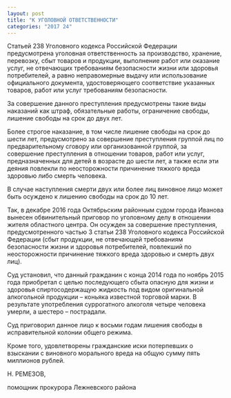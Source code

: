 ```yaml
---
layout: post
title: "К УГОЛОВНОЙ ОТВЕТСТВЕННОСТИ"
categories: "2017 24"
---
```


Статьей 238 Уголовного кодекса Российской Федерации предусмотрена уголовная ответственность за производство, хранение, перевозку, сбыт товаров и продукции, выполнение работ или оказание услуг, не отвечающих требованиям безопасности жизни или здоровья потребителей, а равно неправомерные выдачу или использование официального документа, удостоверяющего соответствие указанных товаров, работ или услуг требованиям безопасности.

За совершение данного преступления предусмотрены такие виды наказаний как штраф, обязательные работы, ограничение свободы, лишение свободы на срок до двух лет.

Более строгое наказание, в том числе лишение свободы на срок до шести лет, предусмотрено за совершение преступления группой лиц по предварительному сговору или организованной группой, за совершение преступления в отношении товаров, работ или услуг, предназначенных для детей в возрасте до шести лет, а также если эти деяния повлекли по неосторожности причинение тяжкого вреда здоровью либо смерть человека.

В случае наступления смерти двух или более лиц виновное лицо может быть осуждено к лишению свободы на срок до 10 лет.

Так, в декабре 2016 года Октябрьским районным судом города Иванова вынесен обвинительный приговор по уголовному делу в отношении жителя областного центра. Он осужден за совершение преступления, предусмотренного частью 3 статьи 238 Уголовного кодекса Российской Федерации (сбыт продукции, не отвечающей требованиям безопасности жизни и здоровья потребителей, повлекший по неосторожности причинение тяжкого вреда здоровью и смерть двух лиц).

Суд установил, что данный гражданин с конца 2014 года по ноябрь 2015 года приобретал с целью последующего сбыта опасную для жизни и здоровья спиртосодержащую жидкость под видом оригинальной алкогольной продукции – коньяка известной торговой марки. В результате употребления суррогатного алкоголя четыре человека умерли, а шестеро – пострадали.

Суд приговорил данное лицо к восьми годам лишения свободы в исправительной колонии общего режима.

Кроме того, удовлетворены гражданские иски потерпевших о взыскании с виновного морального вреда на общую сумму пять миллионов рублей.

Н. РЕМЕЗОВ,

помощник прокурора Лежневского района


